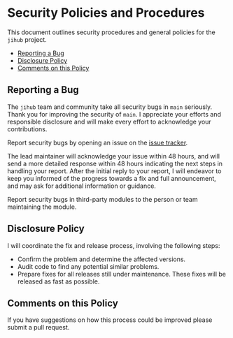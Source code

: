 # Security Policies and Procedures

This document outlines security procedures and general policies for the `jihub`
project.

* [Reporting a Bug](#reporting-a-bug)
* [Disclosure Policy](#disclosure-policy)
* [Comments on this Policy](#comments-on-this-policy)

## Reporting a Bug

The `jihub` team and community take all security bugs in `main` seriously.
Thank you for improving the security of `main`. I appreciate your efforts and
responsible disclosure and will make every effort to acknowledge your
contributions.

Report security bugs by opening an issue on the [issue tracker](https://github.com/Phil91/jihub/issues).

The lead maintainer will acknowledge your issue within 48 hours, and will send a
more detailed response within 48 hours indicating the next steps in handling
your report. After the initial reply to your report, I will
endeavor to keep you informed of the progress towards a fix and full
announcement, and may ask for additional information or guidance.

Report security bugs in third-party modules to the person or team maintaining
the module.

## Disclosure Policy

I will coordinate the fix and release process, involving the following steps:

* Confirm the problem and determine the affected versions.
* Audit code to find any potential similar problems.
* Prepare fixes for all releases still under maintenance. These fixes will be
    released as fast as possible.

## Comments on this Policy

If you have suggestions on how this process could be improved please submit a
pull request.